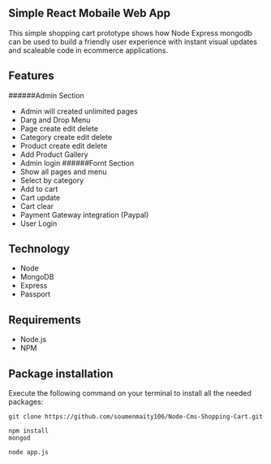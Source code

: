 ## Simple React Mobaile Web App

This simple shopping cart prototype shows how Node Express mongodb can be used to build a friendly user experience with instant visual updates and scaleable code in ecommerce applications.

## Features
 ######Admin Section
   - Admin will created unlimited pages
   - Darg and Drop Menu
   - Page create edit delete
   - Category create edit delete
   - Product  create edit delete
   - Add Product Gallery
   - Admin login
 ######Fornt  Section
   - Show all pages and menu
   - Select by category
   - Add to cart
   - Cart update
   - Cart clear
   - Payment Gateway integration (Paypal)
   - User Login



## Technology
- Node
- MongoDB
- Express
- Passport

## Requirements
- Node.js
- NPM

## Package installation
Execute the following command on your terminal to install all the needed packages:
```
git clone https://github.com/soumenmaity106/Node-Cms-Shopping-Cart.git

npm install
mongod

node app.js

```